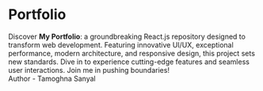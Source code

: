 # Portfolio
Discover **My Portfolio**: a groundbreaking React.js repository designed to transform web development. Featuring innovative UI/UX, exceptional performance, modern architecture, and responsive design, this project sets new standards. Dive in to experience cutting-edge features and seamless user interactions. Join me in pushing boundaries!
</br>
Author - Tamoghna Sanyal
